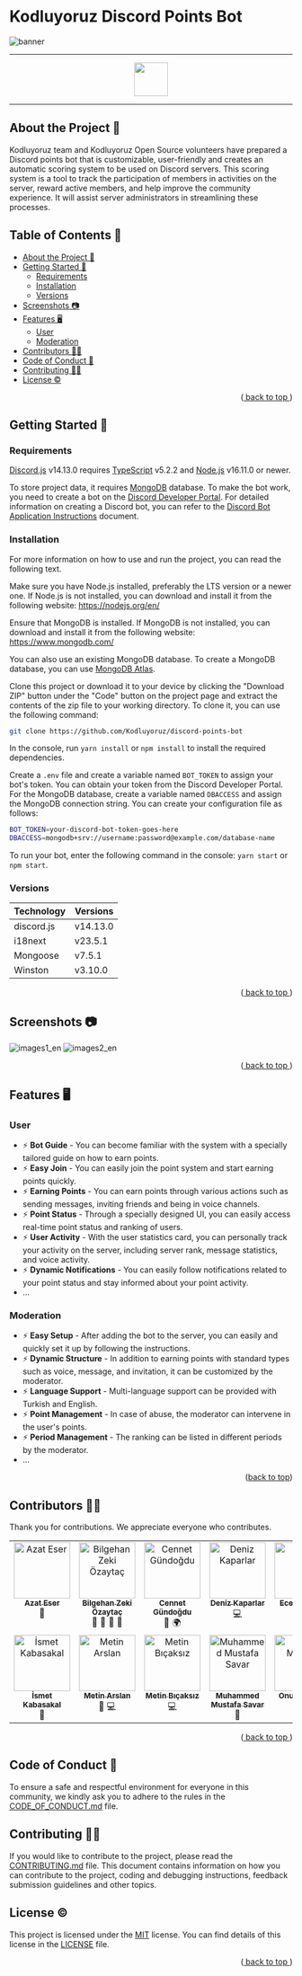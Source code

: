 <a name="readme-top"></a>

# Kodluyoruz Discord Points Bot

![banner](./docs/images/BANNER.png)

---

<div align="center">
<a href="./docs/README_TR.md">
<img height=60 src="./docs/images/turkce.png">
</a>
</div>

---

## About the Project 📜

Kodluyoruz team and Kodluyoruz Open Source volunteers have prepared a Discord points bot that is customizable, user-friendly and creates an automatic scoring system to be used on Discord servers. This scoring system is a tool to track the participation of members in activities on the server, reward active members, and help improve the community experience. It will assist server administrators in streamlining these processes.

## Table of Contents 📑

- [About the Project 📜](#about-the-project-)
- [Getting Started 📌](#getting-started-)
  - [Requirements](#requirements)
  - [Installation](#installation)
  - [Versions](#versions)
- [Screenshots 📷](#screenshots-)
- [Features 🖥️](#features-️)
  - [User](#user)
  - [Moderation](#moderation)
- [Contributors 👩‍💻](#contributors-)
- [Code of Conduct 🎯](#code-of-conduct-)
- [Contributing 👨‍💻](#contributing-)
- [License ©](#license-)

<p align="right">(<a href="#readme-top"> back to top </a>)</p>

## Getting Started 📌

### Requirements

[Discord.js](https://discord.js.org/#/) v14.13.0 requires [TypeScript](https://www.typescriptlang.org/) v5.2.2 and [Node.js](https://nodejs.org/en/download) v16.11.0 or newer.

To store project data, it requires [MongoDB](https://www.mongodb.com/) database. To make the bot work, you need to create a bot on the [Discord Developer Portal](https://discord.com/developers/applications). For detailed information on creating a Discord bot, you can refer to the [Discord Bot Application Instructions](./docs/BotRegistration.md) document.

### Installation

For more information on how to use and run the project, you can read the following text.

Make sure you have Node.js installed, preferably the LTS version or a newer one. If Node.js is not installed, you can download and install it from the following website: <https://nodejs.org/en/>

Ensure that MongoDB is installed. If MongoDB is not installed, you can download and install it from the following website: <https://www.mongodb.com/>

You can also use an existing MongoDB database. To create a MongoDB database, you can use [MongoDB Atlas](https://www.mongodb.com/cloud/atlas).

Clone this project or download it to your device by clicking the "Download ZIP" button under the "Code" button on the project page and extract the contents of the zip file to your working directory. To clone it, you can use the following command:

```bash
git clone https://github.com/Kodluyoruz/discord-points-bot
```

In the console, run `yarn install` or `npm install` to install the required dependencies.

Create a `.env` file and create a variable named `BOT_TOKEN` to assign your bot's token. You can obtain your token from the Discord Developer Portal. For the MongoDB database, create a variable named `DBACCESS` and assign the MongoDB connection string. You can create your configuration file as follows:

```sh
BOT_TOKEN=your-discord-bot-token-goes-here
DBACCESS=mongodb+srv://username:password@example.com/database-name
```

To run your bot, enter the following command in the console: `yarn start` or `npm start`.

### Versions

| Technology  | Versions   |
| ----------- | ---------- |
| discord.js  | v14.13.0   |
| i18next     | v23.5.1    |
| Mongoose    | v7.5.1     |
| Winston     | v3.10.0    |

<p align="right">(<a href="#readme-top"> back to top </a>)</p>

## Screenshots 📷

![images1_en](docs/images/image1_en.png)
![images2_en](docs/images/image2_en.png)

<p align="right">(<a href="#readme-top"> back to top </a>)</p>

## Features 🖥️

### User

- ⚡ **Bot Guide** - You can become familiar with the system with a specially tailored guide on how to earn points.
- ⚡ **Easy Join** - You can easily join the point system and start earning points quickly.
- ⚡ **Earning Points** - You can earn points through various actions such as sending messages, inviting friends and being in voice channels.
- ⚡ **Point Status** - Through a specially designed UI, you can easily access real-time point status and ranking of users.
- ⚡ **User Activity** - With the user statistics card, you can personally track your activity on the server, including server rank, message statistics, and voice activity.
- ⚡ **Dynamic Notifications** - You can easily follow notifications related to your point status and stay informed about your point activity.
- ...

### Moderation

- ⚡ **Easy Setup** - After adding the bot to the server, you can easily and quickly set it up by following the instructions.
- ⚡ **Dynamic Structure** - In addition to earning points with standard types such as voice, message, and invitation, it can be customized by the moderator.
- ⚡ **Language Support** - Multi-language support can be provided with Turkish and English.
- ⚡ **Point Management** - In case of abuse, the moderator can intervene in the user's points.
- ⚡ **Period Management** - The ranking can be listed in different periods by the moderator.
- ...

<p align="right">(<a href="#readme-top">back to top</a>)</p>

## Contributors 👩‍💻

Thank you for contributions. We appreciate everyone who contributes.
<table>
  <tbody>
    <tr>
      <td align="center" valign="top" width="14.28%">
        <a href="https://github.com/azateser">
          <img src="https://avatars.githubusercontent.com/u/16418661?v=40" width="100px;" alt="Azat Eser" />
          <br /><sub><b>Azat Eser</b></sub></a><br />
        <span title="Designer">🎨</span>
      </td>
      <td align="center" valign="top" width="14.28%">
        <a href="https://github.com/WildGenie">
          <img src="https://avatars.githubusercontent.com/u/39780?v=4" width="100px;"
            alt="Bilgehan Zeki Özaytaç" />
          <br /><sub><b>Bilgehan Zeki Özaytaç</b></sub></a><br />
        <span title="Reviewer">👀</span>
        <span title="Tools">🔧</span>
        <span title="Answering Questions">💬</span>
        <span title="Maintenance">🚧</span>
      </td>
      <td align="center" valign="top" width="14.28%">
        <a href="https://github.com/cennetgun">
          <img src="https://avatars.githubusercontent.com/u/110102435?v=4" width="100px;"
            alt="Cennet Gündoğdu" />
          <br /><sub><b>Cennet Gündoğdu</b></sub></a><br />
        <span title="Documentation">📖</span>
        <span title="Translation">🌍</span>
      </td>
      <td align="center" valign="top" width="14.28%">
        <a href="https://github.com/denizk1">
          <img src="https://avatars.githubusercontent.com/u/65414904?v=4" width="100px;"
            alt="Deniz Kaparlar" /><br /><sub><b>Deniz Kaparlar</b></sub></a><br />
        <span title="Code">💻</span>
      </td>
      <td align="center" valign="top" width="14.28%">
        <a href="https://github.com/EcenurrKaya"><img src="https://avatars.githubusercontent.com/u/74544465?v=4"
            width="100px;" alt="Ecenur Kaya" /><br /><sub><b>Ecenur Kaya</b></sub></a><br />
        <span title="Documentation">📖</span>
      </td>
      <td align="center" valign="top" width="14.28%">
        <a href="https://www.behance.net/ekincanakn">
          <img src="https://pps.services.adobe.com/api/profile/A10D3FF85A9FA52D0A495E6A@AdobeID/image/b43c4e52-f6c7-43aa-9339-f2e105dd3e5c/138"
            width="100px;" alt="Ekin Can Akın" />
          <br /><sub><b>Ekin Can Akın</b></sub></a><br />
        <span title="Designer">🎨</span>
      </td>
      <td align="center" valign="top" width="14.28%">
        <a href="https://github.com/furkanulutas0"><img
            src="https://avatars.githubusercontent.com/u/92738122?v=4" width="100px;" alt="Furkan Ulutaş" />
          <br /><sub><b>Furkan Ulutaş</b></sub></a><br />
        <span title="Reviewer">👀</span>
        <span title="Documentation">📖</span>
      </td>
    </tr>
    <tr>
      <td align="center" valign="top" width="14.28%">
        <a href="https://github.com/ismet-k">
          <img src="https://avatars.githubusercontent.com/u/73839772?v=4" width="100px;"
            alt="İsmet Kabasakal" />
          <br /><sub><b>İsmet Kabasakal</b></sub></a><br />
        <span title="Documentation">📖</span>
      </td>
      <td align="center" valign="top" width="14.28%">
        <a href="https://github.com/code-a-man">
          <img src="https://avatars.githubusercontent.com/u/43219246?v=4" width="100px;" alt="Metin Arslan" />
          <br /><sub><b>Metin Arslan</b></sub></a><br />
        <span title="Reviewer">👀</span>
        <span title="Code">💻</span>
      </td>
      <td align="center" valign="top" width="14.28%">
        <a href="https://github.com/metinbicaksiz">
          <img src="https://avatars.githubusercontent.com/u/72347095?v=4" width="100px;"
            alt="Metin Bıçaksız" />
          <br /><sub><b>Metin Bıçaksız</b></sub></a><br />
        <span title="Code">💻</span>
      </td>
      <td align="center" valign="top" width="14.28%">
        <a href="https://github.com/muffafa">
          <img src="https://avatars.githubusercontent.com/u/62511949?v=4" width="100px;"
            alt="Muhammed Mustafa Savar" />
          <br /><sub><b>Muhammed Mustafa Savar</b></sub></a><br />
        <span title="Reviewer">👀</span>
      </td>
      <td align="center" valign="top" width="14.28%">
        <a href="https://github.com/Onur-Morkoc">
          <img src="https://avatars.githubusercontent.com/u/101945372?v=4" width="100px;" alt="Onur Morkoç" />
          <br /><sub><b>Onur Morkoç</b></sub></a><br />
        <span title="Reviewer">👀</span>
        <span title="Code">💻</span>
      </td>
      <td align="center" valign="top" width="14.28%">
        <a href="https://github.com/oykuparlakk">
          <img src="https://avatars.githubusercontent.com/u/56317041?v=4" width="100px;" alt="Öykü Parlak" />
          <br /><sub><b>Öykü Parlak</b></sub></a><br />
        <span title="Code">💻</span>
      </td>
      <td align="center" valign="top" width="14.28%">
        <a href="https://github.com/selmakoksal">
          <img src="https://avatars.githubusercontent.com/u/98459047?v=4" width="100px;" alt="Selma Köksal" />
          <br /><sub><b>Selma Köksal</b></sub></a><br />
        <span title="Documentation">📖</span>
      </td>
    </tr>
  </tbody>
</table>

<p align="right">(<a href="#readme-top"> back to top </a>)</p>

## Code of Conduct 🎯

To ensure a safe and respectful environment for everyone in this community, we kindly ask you to adhere to the rules in the [CODE_OF_CONDUCT.md](/docs/CODE_OF_CONDUCT.md) file.

## Contributing 👨‍💻

If you would like to contribute to the project, please read the [CONTRIBUTING.md](/docs/CONTRIBUTING.md) file. This document contains information on how you can contribute to the project, coding and debugging instructions, feedback submission guidelines and other topics.

## License ©

This project is licensed under the [MIT](https://choosealicense.com/licenses/mit/) license. You can find details of this license in the [LICENSE](LICENSE) file.

<p align="right">(<a href="#readme-top"> back to top </a>)</p>
